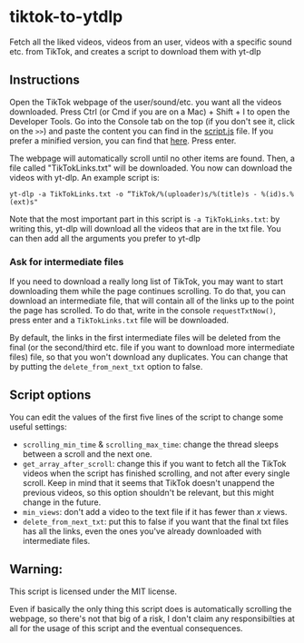 # tiktok-to-ytdlp
Fetch all the liked videos, videos from an user, videos with a specific sound etc. from TikTok, and creates a script to download them with yt-dlp

## Instructions

Open the TikTok webpage of the user/sound/etc. you want all the videos downloaded. Press Ctrl (or Cmd if you are on a Mac) + Shift + I to open the Developer Tools. Go into the Console tab on the top (if you don't see it, click on the ```>>```) and paste the content you can find in the [script.js](https://raw.githubusercontent.com/Dinoosauro/tiktok-to-ytdlp/main/script.js) file. If you prefer a minified version, you can find that [here](https://raw.githubusercontent.com/Dinoosauro/tiktok-to-ytdlp/main/script.min.js). Press enter.

The webpage will automatically scroll until no other items are found. Then, a file called "TikTokLinks.txt" will be downloaded. You now can download the videos with yt-dlp. An example script is:

```yt-dlp -a TikTokLinks.txt -o “TikTok/%(uploader)s/%(title)s - %(id)s.%(ext)s"```

Note that the most important part in this script is ```-a TikTokLinks.txt```: by writing this, yt-dlp will download all the videos that are in the txt file. You can then add all the arguments you prefer to yt-dlp
### Ask for intermediate files
If you need to download a really long list of TikTok, you may want to start downloading them while the page continues scrolling. To do that, you can download an intermediate file, that will contain all of the links up to the point the page has scrolled. To do that, write in the console ```requestTxtNow()```, press enter and a ```TikTokLinks.txt``` file will be downloaded.

By default, the links in the first intermediate files will be deleted from the final (or the second/third etc. file if you want to download more intermediate files) file, so that you won't download any duplicates. You can change that by putting the ```delete_from_next_txt``` option to false.
## Script options
You can edit the values of the first five lines of the script to change some useful settings:
- ```scrolling_min_time``` & ```scrolling_max_time```: change the thread sleeps between a scroll and the next one.
- ```get_array_after_scroll```: change this if you want to fetch all the TikTok videos when the script has finished scrolling, and not after every single scroll. Keep in mind that it seems that TikTok doesn't unappend the previous videos, so this option shouldn't be relevant, but this might change in the future.
- ```min_views```: don't add a video to the text file if it has fewer than _x_ views.
- ```delete_from_next_txt```: put this to false if you want that the final txt files has all the links, even the ones you've already downloaded with intermediate files. 
## Warning:
This script is licensed under the MIT license.

Even if basically the only thing this script does is automatically scrolling the webpage, so there's not that big of a risk, I don't claim any responsibilties at all for the usage of this script and the eventual consequences.


